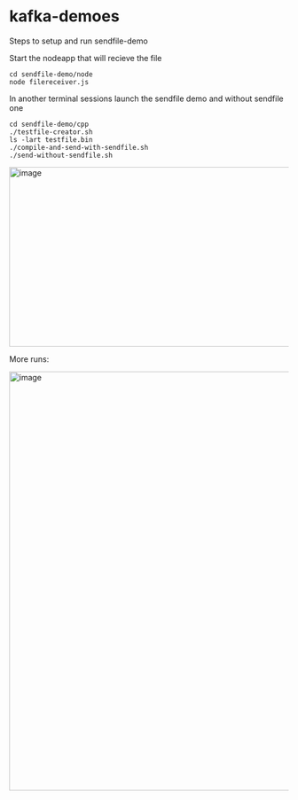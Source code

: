 # kafka-demoes

Steps to setup and run sendfile-demo

Start the nodeapp that will recieve the file
```
cd sendfile-demo/node
node filereceiver.js
```

In another terminal sessions launch the sendfile demo and without sendfile one

```
cd sendfile-demo/cpp
./testfile-creator.sh
ls -lart testfile.bin
./compile-and-send-with-sendfile.sh
./send-without-sendfile.sh
```

<img width="1919" height="324" alt="image" src="https://github.com/user-attachments/assets/ac1c4924-f625-4593-a732-c0e641c62c17" />

More runs:

<img width="1908" height="756" alt="image" src="https://github.com/user-attachments/assets/16c9b851-07c1-4fcb-a014-899030704691" />

